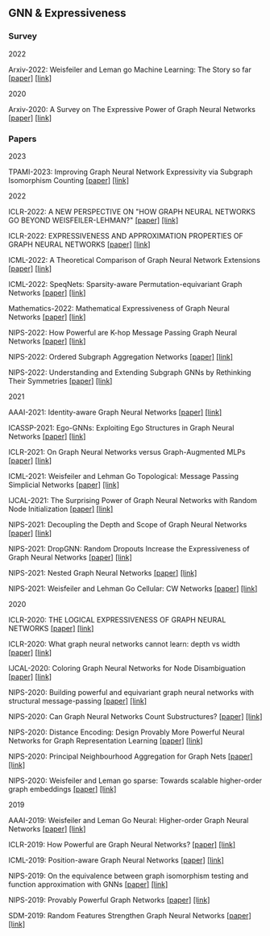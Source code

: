 ## GNN & Expressiveness


### Survey

2022

Arxiv-2022: Weisfeiler and Leman go Machine Learning: The Story so far [[paper]](./papers/2112.09992.pdf) [[link]](https://arxiv.org/abs/2112.09992)

2020

Arxiv-2020: A Survey on The Expressive Power of Graph Neural Networks [[paper]](./papers/2003.04078.pdf) [[link]](https://arxiv.org/abs/2003.04078)

### Papers

2023

TPAMI-2023: Improving Graph Neural Network Expressivity via Subgraph Isomorphism Counting [[paper]](./papers/2006.09252.pdf) [[link]](https://www.computer.org/csdl/journal/tp/2023/01/09721082/1BfU4VBkj8Q)

2022

ICLR-2022: A NEW PERSPECTIVE ON "HOW GRAPH NEURAL NETWORKS GO BEYOND WEISFEILER-LEHMAN?" [[paper]](./papers/4320_a_new_perspective_on_how_graph.pdf) [[link]](https://iclr.cc/virtual/2022/oral/6437)


ICLR-2022: EXPRESSIVENESS AND APPROXIMATION PROPERTIES OF GRAPH NEURAL NETWORKS [[paper]](./papers/2877_expressiveness_and_approximati.pdf) [[link]](https://arxiv.org/abs/2204.04661)


ICML-2022: A Theoretical Comparison of Graph Neural Network Extensions [[paper]](./papers/papp22a.pdf) [[link]](https://arxiv.org/abs/2201.12884)


ICML-2022: SpeqNets: Sparsity-aware Permutation-equivariant Graph Networks [[paper]](./papers/2203.13913.pdf) [[link]](https://arxiv.org/abs/2203.13913)


Mathematics-2022: Mathematical Expressiveness of Graph Neural Networks [[paper]](./papers/mathematics-10-04770.pdf) [[link]](https://www.mdpi.com/2227-7390/10/24/4770)


NIPS-2022: How Powerful are K-hop Message Passing Graph Neural Networks [[paper]](./papers/2205.13328.pdf) [[link]](https://arxiv.org/abs/2205.13328)


NIPS-2022: Ordered Subgraph Aggregation Networks [[paper]](./papers/2206.11168.pdf) [[link]](https://arxiv.org/abs/2206.11168)


NIPS-2022: Understanding and Extending Subgraph GNNs by Rethinking Their Symmetries [[paper]](./papers/2206.11140.pdf) [[link]](https://arxiv.org/abs/2206.11140)

2021

AAAI-2021: Identity-aware Graph Neural Networks [[paper]](./papers/2101.10320.pdf) [[link]](https://arxiv.org/abs/2101.10320)


ICASSP-2021: Ego-GNNs: Exploiting Ego Structures in Graph Neural Networks [[paper]](./papers/2107.10957.pdf) [[link]](https://arxiv.org/abs/2107.10957)


ICLR-2021: On Graph Neural Networks versus Graph-Augmented MLPs [[paper]](./papers/2010.15116.pdf) [[link]](https://arxiv.org/abs/2010.15116)


ICML-2021: Weisfeiler and Lehman Go Topological: Message Passing Simplicial Networks [[paper]](./papers/2103.03212.pdf) [[link]](https://arxiv.org/abs/2103.03212)


IJCAL-2021: The Surprising Power of Graph Neural Networks with Random Node Initialization [[paper]](./papers/2010.01179.pdf) [[link]](https://arxiv.org/abs/2010.01179)


NIPS-2021: Decoupling the Depth and Scope of Graph Neural Networks [[paper]](./papers/2201.07858.pdf) [[link]](https://arxiv.org/abs/2201.07858)


NIPS-2021: DropGNN: Random Dropouts Increase the Expressiveness of Graph Neural Networks [[paper]](./papers/2111.06283.pdf) [[link]](https://arxiv.org/abs/2111.06283)


NIPS-2021: Nested Graph Neural Networks [[paper]](./papers/2110.13197.pdf) [[link]](https://arxiv.org/abs/2110.13197)


NIPS-2021: Weisfeiler and Lehman Go Cellular: CW Networks [[paper]](./papers/2106.12575.pdf) [[link]](https://arxiv.org/abs/2106.12575)

2020

ICLR-2020: THE LOGICAL EXPRESSIVENESS OF GRAPH NEURAL NETWORKS [[paper]](./papers/1028_the_logical_expressiveness_of_.pdf) [[link]](https://openreview.net/forum?id=r1lZ7AEKvB)


ICLR-2020: What graph neural networks cannot learn: depth vs width [[paper]](./papers/1907.03199.pdf) [[link]](https://arxiv.org/abs/1907.03199)


IJCAL-2020: Coloring Graph Neural Networks for Node Disambiguation [[paper]](./papers/0294.pdf) [[link]](https://arxiv.org/abs/1912.06058)


NIPS-2020: Building powerful and equivariant graph neural networks with structural message-passing [[paper]](./papers/2006.15107.pdf) [[link]](https://arxiv.org/abs/2006.15107)


NIPS-2020: Can Graph Neural Networks Count Substructures? [[paper]](./papers/2002.04025.pdf) [[link]](https://arxiv.org/abs/2002.04025)


NIPS-2020: Distance Encoding: Design Provably More Powerful Neural Networks for Graph Representation Learning [[paper]](./papers/2009.00142.pdf) [[link]](https://arxiv.org/abs/2009.00142)


NIPS-2020: Principal Neighbourhood Aggregation for Graph Nets [[paper]](./papers/2004.05718.pdf) [[link]](https://arxiv.org/abs/2004.05718)


NIPS-2020: Weisfeiler and Leman go sparse: Towards scalable higher-order graph embeddings [[paper]](./papers/21904.01543.pdf) [[link]](https://arxiv.org/abs/1904.01543)

2019

AAAI-2019: Weisfeiler and Leman Go Neural: Higher-order Graph Neural Networks [[paper]](./papers/1810.02244.pdf) [[link]](https://arxiv.org/abs/1810.02244)


ICLR-2019: How Powerful are Graph Neural Networks? [[paper]](./papers/1810.00826.pdf) [[link]](https://arxiv.org/abs/1810.00826)


ICML-2019: Position-aware Graph Neural Networks [[paper]](./papers/1906.04817.pdf) [[link]](https://arxiv.org/abs/1906.04817)


NIPS-2019: On the equivalence between graph isomorphism testing and function approximation with GNNs [[paper]](./papers/NeurIPS-2019-on-the-equivalence-between-graph-isomorphism-testing-and-function-approximation-with-gnns-Paper.pdf) [[link]](https://arxiv.org/abs/1905.12560)


NIPS-2019: Provably Powerful Graph Networks [[paper]](./papers/1905.11136.pdf) [[link]](https://arxiv.org/abs/1905.11136)


SDM-2019: Random Features Strengthen Graph Neural Networks [[paper]](./papers/2002.03155.pdf) [[link]](https://arxiv.org/abs/2002.03155)


